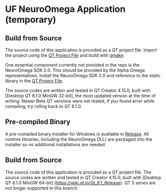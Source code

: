# UF NeuroOmega Application (temporary)

## Build from Source
The source code of this application is provided as a QT project file. Import the project using the [QT Project File](https://github.com/JCagle95/UF-NeuroOmega-Application/blob/main/NeuroOmega_Application.pro) and build with [qmake](https://doc.qt.io/qt-5/qmake-overview.html). 

One essential component currently not provided in the repo is the NeuroOmega SDK 2.0. This should be provided by the Alpha Omega representatives. Install the NeuroOmega SDK 2.0 and reference to the static library in the [QT Project File](https://github.com/JCagle95/UF-NeuroOmega-Application/blob/main/NeuroOmega_Application.pro).

The source codes are written and tested in QT Creator 4.15.0, built with [Desktop QT 6.1.0 MinGW 32-bit], the most updated version at the time of writing. Newer Beta QT versions were not tested, if you found error while compiling, try rolling back to QT 6.1.0. 

## Pre-compiled Binary
A pre-compiled binary installer for Windows is available in [Release](https://github.com/JCagle95/UF-NeuroOmega-Application/releases/tag/v0.2.0). All runtime libraries, including the NeuroOmega DLL) are packaged into the installer so no additional installations are needed.

## Build from Source
The source code of this application is provided as a QT project file. The source codes are written and tested in QT Creator 4.15.0, built with [Desktop QT 6.1.0 MinGW 64-bit] (https://wiki.qt.io/Qt_6.1_Release). QT 5 series are not longer supported in this branch.

